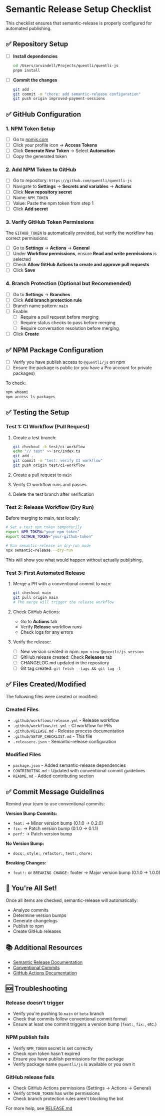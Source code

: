 # Semantic Release Setup Checklist

This checklist ensures that semantic-release is properly configured for automated publishing.

## ✅ Repository Setup

- [ ] **Install dependencies**
  ```bash
  cd /Users/arvindell/Projects/quentli/quentli-js
  pnpm install
  ```

- [ ] **Commit the changes**
  ```bash
  git add .
  git commit -m "chore: add semantic-release configuration"
  git push origin improved-payment-sessions
  ```

## ✅ GitHub Configuration

### 1. NPM Token Setup

- [ ] Go to [npmjs.com](https://www.npmjs.com/)
- [ ] Click your profile icon → **Access Tokens**
- [ ] Click **Generate New Token** → Select **Automation**
- [ ] Copy the generated token

### 2. Add NPM Token to GitHub

- [ ] Go to repository: `https://github.com/quentli/quentli-js`
- [ ] Navigate to **Settings** → **Secrets and variables** → **Actions**
- [ ] Click **New repository secret**
- [ ] Name: `NPM_TOKEN`
- [ ] Value: Paste the npm token from step 1
- [ ] Click **Add secret**

### 3. Verify GitHub Token Permissions

The `GITHUB_TOKEN` is automatically provided, but verify the workflow has correct permissions:

- [ ] Go to **Settings** → **Actions** → **General**
- [ ] Under **Workflow permissions**, ensure **Read and write permissions** is selected
- [ ] Check **Allow GitHub Actions to create and approve pull requests**
- [ ] Click **Save**

### 4. Branch Protection (Optional but Recommended)

- [ ] Go to **Settings** → **Branches**
- [ ] Click **Add branch protection rule**
- [ ] Branch name pattern: `main`
- [ ] Enable:
  - [ ] Require a pull request before merging
  - [ ] Require status checks to pass before merging
  - [ ] Require conversation resolution before merging
- [ ] Click **Create**

## ✅ NPM Package Configuration

- [ ] Verify you have publish access to `@quentli/js` on npm
- [ ] Ensure the package is public (or you have a Pro account for private packages)

To check:
```bash
npm whoami
npm access ls-packages
```

## ✅ Testing the Setup

### Test 1: CI Workflow (Pull Request)

1. Create a test branch:
   ```bash
   git checkout -b test/ci-workflow
   echo "// test" >> src/index.ts
   git add .
   git commit -m "test: verify CI workflow"
   git push origin test/ci-workflow
   ```

2. Create a pull request to `main`
3. Verify CI workflow runs and passes
4. Delete the test branch after verification

### Test 2: Release Workflow (Dry Run)

Before merging to main, test locally:

```bash
# Set a test npm token temporarily
export NPM_TOKEN="your-npm-token"
export GITHUB_TOKEN="your-github-token"

# Run semantic-release in dry-run mode
npx semantic-release --dry-run
```

This will show you what would happen without actually publishing.

### Test 3: First Automated Release

1. Merge a PR with a conventional commit to `main`:
   ```bash
   git checkout main
   git pull origin main
   # The merge will trigger the release workflow
   ```

2. Check GitHub Actions:
   - Go to **Actions** tab
   - Verify **Release** workflow runs
   - Check logs for any errors

3. Verify the release:
   - [ ] New version created in npm: `npm view @quentli/js version`
   - [ ] GitHub release created: Check **Releases** tab
   - [ ] CHANGELOG.md updated in the repository
   - [ ] Git tag created: `git fetch --tags && git tag -l`

## ✅ Files Created/Modified

The following files were created or modified:

### Created Files
- `.github/workflows/release.yml` - Release workflow
- `.github/workflows/ci.yml` - CI workflow for PRs
- `.github/RELEASE.md` - Release process documentation
- `.github/SETUP_CHECKLIST.md` - This file
- `.releaserc.json` - Semantic-release configuration

### Modified Files
- `package.json` - Added semantic-release dependencies
- `CONTRIBUTING.md` - Updated with conventional commit guidelines
- `README.md` - Added contributing section

## ✅ Commit Message Guidelines

Remind your team to use conventional commits:

**Version Bump Commits:**
- `feat:` → Minor version bump (0.1.0 → 0.2.0)
- `fix:` → Patch version bump (0.1.0 → 0.1.1)
- `perf:` → Patch version bump

**No Version Bump:**
- `docs:`, `style:`, `refactor:`, `test:`, `chore:`

**Breaking Changes:**
- `feat!:` or `BREAKING CHANGE:` footer → Major version bump (0.1.0 → 1.0.0)

## 🎉 You're All Set!

Once all items are checked, semantic-release will automatically:
- Analyze commits
- Determine version bumps
- Generate changelogs
- Publish to npm
- Create GitHub releases

## 📚 Additional Resources

- [Semantic Release Documentation](https://semantic-release.gitbook.io/)
- [Conventional Commits](https://www.conventionalcommits.org/)
- [GitHub Actions Documentation](https://docs.github.com/en/actions)

## 🆘 Troubleshooting

### Release doesn't trigger
- Verify you're pushing to `main` or `beta` branch
- Check that commits follow conventional commit format
- Ensure at least one commit triggers a version bump (`feat:`, `fix:`, etc.)

### NPM publish fails
- Verify `NPM_TOKEN` secret is set correctly
- Check npm token hasn't expired
- Ensure you have publish permissions for the package
- Verify package name `@quentli/js` is available or you own it

### GitHub release fails
- Check GitHub Actions permissions (Settings → Actions → General)
- Verify `GITHUB_TOKEN` has write permissions
- Check branch protection rules aren't blocking the bot

For more help, see [RELEASE.md](.github/RELEASE.md)

